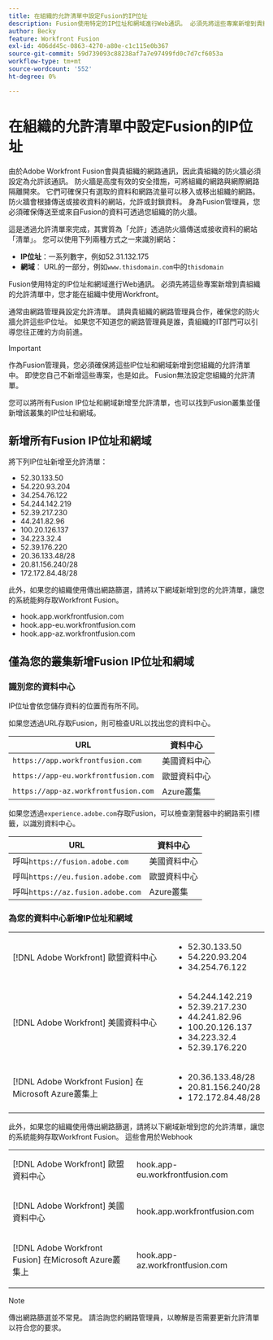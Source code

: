 ```yaml
---
title: 在組織的允許清單中設定Fusion的IP位址
description: Fusion使用特定的IP位址和網域進行Web通訊。 必須先將這些專案新增到貴組織的允許清單中，您才能在組織中使用Workfront。
author: Becky
feature: Workfront Fusion
exl-id: 406dd45c-0863-4270-a80e-c1c115e0b367
source-git-commit: 59d739093c88238af7a7e97499fd0c7d7cf6053a
workflow-type: tm+mt
source-wordcount: '552'
ht-degree: 0%

---
```


# 在組織的允許清單中設定Fusion的IP位址

由於Adobe Workfront Fusion會與貴組織的網路通訊，因此貴組織的防火牆必須設定為允許該通訊。 防火牆是高度有效的安全措施，可將組織的網路與網際網路隔離開來。 它們可確保只有選取的資料和網路流量可以移入或移出組織的網路。 防火牆會根據傳送或接收資料的網站，允許或封鎖資料。 身為Fusion管理員，您必須確保傳送至或來自Fusion的資料可透過您組織的防火牆。

這是透過允許清單來完成，其實質為「允許」透過防火牆傳送或接收資料的網站「清單」。 您可以使用下列兩種方式之一來識別網站：

* **IP位址**：一系列數字，例如52.31.132.175
* **網域**： URL的一部分，例如`www.thisdomain.com`中的`thisdomain`

Fusion使用特定的IP位址和網域進行Web通訊。 必須先將這些專案新增到貴組織的允許清單中，您才能在組織中使用Workfront。

通常由網路管理員設定允許清單。 請與貴組織的網路管理員合作，確保您的防火牆允許這些IP位址。 如果您不知道您的網路管理員是誰，貴組織的IT部門可以引導您往正確的方向前進。

>[!IMPORTANT]
>
>作為Fusion管理員，您必須確保將這些IP位址和網域新增到您組織的允許清單中。 即使您自己不新增這些專案，也是如此。 Fusion無法設定您組織的允許清單。

您可以將所有Fusion IP位址和網域新增至允許清單，也可以找到Fusion叢集並僅新增該叢集的IP位址和網域。

## 新增所有Fusion IP位址和網域

將下列IP位址新增至允許清單：

* 52.30.133.50
* 54.220.93.204
* 34.254.76.122
* 54.244.142.219
* 52.39.217.230
* 44.241.82.96
* 100.20.126.137
* 34.223.32.4
* 52.39.176.220
* 20.36.133.48/28
* 20.81.156.240/28
* 172.172.84.48/28

此外，如果您的組織使用傳出網路篩選，請將以下網域新增到您的允許清單，讓您的系統能夠存取Workfront Fusion。

* hook.app.workfrontfusion.com
* hook.app-eu.workfrontfusion.com
* hook.app-az.workfrontfusion.com

## 僅為您的叢集新增Fusion IP位址和網域

### 識別您的資料中心

IP位址會依您儲存資料的位置而有所不同。

如果您透過URL存取Fusion，則可檢查URL以找出您的資料中心。

| URL | 資料中心 |
| --- | --- |
| `https://app.workfrontfusion.com` | 美國資料中心 |
| `https://app-eu.workfrontfusion.com` | 歐盟資料中心 |
| `https://app-az.workfrontfusion.com` | Azure叢集 |

如果您透過`experience.adobe.com`存取Fusion，可以檢查瀏覽器中的網路索引標籤，以識別資料中心。

| URL | 資料中心 |
| --- | --- |
| 呼叫`https://fusion.adobe.com` | 美國資料中心 |
| 呼叫`https://eu.fusion.adobe.com` | 歐盟資料中心 |
| 呼叫`https://az.fusion.adobe.com` | Azure叢集 |

### 為您的資料中心新增IP位址和網域

<table style="table-layout:auto"> 
 <col> 
 <col> 
 <tbody> 
  <tr> 
   <td role="rowheader">[!DNL Adobe Workfront] 歐盟資料中心</td> 
   <td> 
    <ul> 
     <li>52.30.133.50</li> 
     <li>54.220.93.204</li> 
     <li>34.254.76.122</li> 
    </ul> </td> 
  </tr> 
  <tr> 
   <td role="rowheader"> <p>[!DNL Adobe Workfront] 美國資料中心</p> </td> 
   <td> 
    <ul> 
     <li>54.244.142.219</li> 
     <li>52.39.217.230</li> 
     <li>44.241.82.96</li>
     <li>100.20.126.137</li>
     <li>34.223.32.4</li>
     <li>52.39.176.220</li>
    </ul> </td> 
  </tr> 
  <tr> 
   <td role="rowheader">[!DNL Adobe Workfront Fusion] 在Microsoft Azure叢集上</td> 
   <td> 
    <ul> 
     <li>20.36.133.48/28</li> 
     <li>20.81.156.240/28</li> 
     <li>172.172.84.48/28</li> 
    </ul> </td> 
  </tr> 
 </tbody> 
</table>

此外，如果您的組織使用傳出網路篩選，請將以下網域新增到您的允許清單，讓您的系統能夠存取Workfront Fusion。 這些會用於Webhook

<table style="table-layout:auto">
 <col> 
 <col> 
 <tbody> 
  <tr> 
   <td role="rowheader">[!DNL Adobe Workfront] 歐盟資料中心</td> 
   <td> <p> hook.app-eu.workfrontfusion.com </p> </td> 
  </tr> 
  <tr> 
   <td role="rowheader"> <p>[!DNL Adobe Workfront] 美國資料中心</p> </td> 
   <td> <p>hook.app.workfrontfusion.com </p> </td> 
  </tr> 
  <tr> 
   <td role="rowheader"> <p>[!DNL Adobe Workfront Fusion] 在Microsoft Azure叢集上</p> </td> 
   <td> <p>hook.app-az.workfrontfusion.com </p> </td> 
  </tr> 
 </tbody> 
</table>

>[!NOTE]
>
>傳出網路篩選並不常見。 請洽詢您的網路管理員，以瞭解是否需要更新允許清單以符合您的要求。
